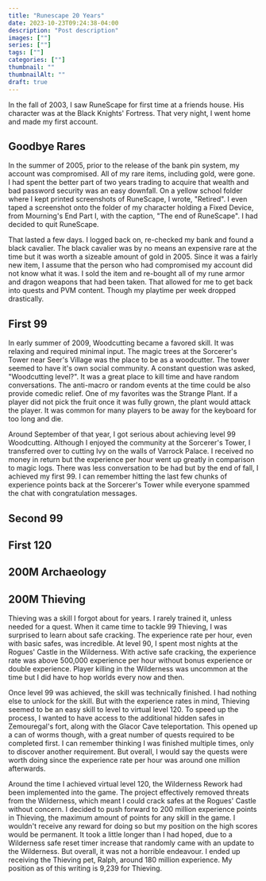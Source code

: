 ```yaml
---
title: "Runescape 20 Years"
date: 2023-10-23T09:24:38-04:00
description: "Post description"
images: [""]
series: [""]
tags: [""]
categories: [""]
thumbnail: ""
thumbnailAlt: ""
draft: true
---
```


In the fall of 2003, I saw RuneScape for first time at a friends house. His character was at the Black Knights' Fortress. That very night, I went home and made my first account.

## Goodbye Rares

In the summer of 2005, prior to the release of the bank pin system, my account was compromised. All of my rare items, including gold, were gone. I had spent the better part of two years trading to acquire that wealth and bad password security was an easy downfall. On a yellow school folder where I kept printed screenshots of RuneScape, I wrote, "Retired". I even taped a screenshot onto the folder of my character holding a Fixed Device, from Mourning's End Part I, with the caption, "The end of RuneScape". I had decided to quit RuneScape.

That lasted a few days. I logged back on, re-checked my bank and found a black cavalier. The black cavalier was by no means an expensive rare at the time but it was worth a sizeable amount of gold in 2005. Since it was a fairly new item, I assume that the person who had compromised my account did not know what it was. I sold the item and re-bought all of my rune armor and dragon weapons that had been taken. That allowed for me to get back into quests and PVM content. Though my playtime per week dropped drastically.

## First 99

In early summer of 2009, Woodcutting became a favored skill. It was relaxing and required minimal input. The magic trees at the Sorcerer's Tower near Seer's Village was the place to be as a woodcutter. The tower seemed to have it's own social community. A constant question was asked, "Woodcutting level?". It was a great place to kill time and have random conversations. The anti-macro or random events at the time could be also provide comedic relief. One of my favorites was the Strange Plant. If a player did not pick the fruit once it was fully grown, the plant would attack the player. It was common for many players to be away for the keyboard for too long and die.

Around September of that year, I got serious about achieving level 99 Woodcutting. Although I enjoyed the community at the Sorcerer's Tower, I transferred over to cutting Ivy on the walls of Varrock Palace. I received no money in return but the experience per hour went up greatly in comparison to magic logs. There was less conversation to be had but by the end of fall, I achieved my first 99. I can remember hitting the last few chunks of experience points back at the Sorcerer's Tower while everyone spammed the chat with congratulation messages.

## Second 99

## First 120

## 200M Archaeology

## 200M Thieving

Thieving was a skill I forgot about for years. I rarely trained it, unless needed for a quest. When it came time to tackle 99 Thieving, I was surprised to learn about safe cracking. The experience rate per hour, even with basic safes, was incredible. At level 90, I spent most nights at the Rogues' Castle in the Wilderness. With active safe cracking, the experience rate was above 500,000 experience per hour without bonus experience or double experience. Player killing in the Wilderness was uncommon at the time but I did have to hop worlds every now and then.

Once level 99 was achieved, the skill was technically finished. I had nothing else to unlock for the skill. But with the experience rates in mind, Thieving seemed to be an easy skill to level to virtual level 120. To speed up the process, I wanted to have access to the additional hidden safes in Zemouregal's fort, along with the Glacor Cave teleportation. This opened up a can of worms though, with a great number of quests required to be completed first. I can remember thinking I was finished multiple times, only to discover another requirement. But overall, I would say the quests were worth doing since the experience rate per hour was around one million afterwards.

Around the time I achieved virtual level 120, the Wilderness Rework had been implemented into the game. The project effectively removed threats from the Wilderness, which meant I could crack safes at the Rogues' Castle without concern. I decided to push forward to 200 million experience points in Thieving, the maximum amount of points for any skill in the game. I wouldn't receive any reward for doing so but my position on the high scores would be permanent. It took a little longer than I had hoped, due to a Wilderness safe reset timer increase that randomly came with an update to the Wilderness. But overall, it was not a horrible endeavour. I ended up receiving the Thieving pet, Ralph, around 180 million experience. My position as of this writing is 9,239 for Thieving.
